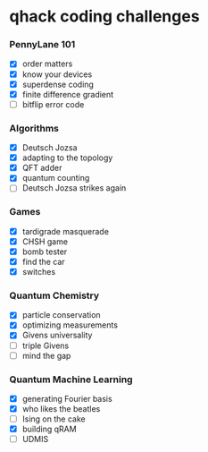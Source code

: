 # qhack coding challenges

### PennyLane 101
- [x] order matters
- [x] know your devices
- [x] superdense coding
- [x] finite difference gradient
- [ ] bitflip error code

### Algorithms
- [x] Deutsch Jozsa
- [x] adapting to the topology
- [x] QFT adder
- [x] quantum counting
- [ ] Deutsch Jozsa strikes again

### Games
- [x] tardigrade masquerade
- [x] CHSH game
- [x] bomb tester
- [x] find the car
- [x] switches 

### Quantum Chemistry
- [x] particle conservation
- [x] optimizing measurements
- [x] Givens universality
- [ ] triple Givens
- [ ] mind the gap

### Quantum Machine Learning
- [x] generating Fourier basis
- [x] who likes the beatles
- [ ] Ising on the cake
- [x] building qRAM
- [ ] UDMIS
